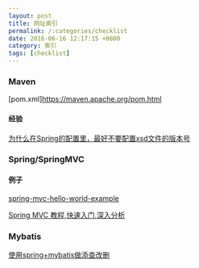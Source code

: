 ```yaml
---
layout: post
title: 网址索引
permalink: /:categories/checklist
date: 2016-06-16 12:17:15 +0800
category: 索引
tags: [checklist]
---
```


### Maven

[pom.xml]https://maven.apache.org/pom.html

#### 经验

[为什么在Spring的配置里，最好不要配置xsd文件的版本号](http://blog.csdn.net/hengyunabc/article/details/22295749)

### Spring/SpringMVC

#### 例子

[spring-mvc-hello-world-example](http://howtodoinjava.com/spring/spring-mvc/spring-mvc-hello-world-example/)

[Spring MVC 教程,快速入门,深入分析](http://elf8848.iteye.com/blog/875830/)

### Mybatis

[使用spring+mybatis做添查改删](https://www.evernote.com/shard/s250/sh/9a31b72c-8898-487e-baa7-cc340a2b35a4/9bbe1f7d4de3f2967ea07d27315131b4)
